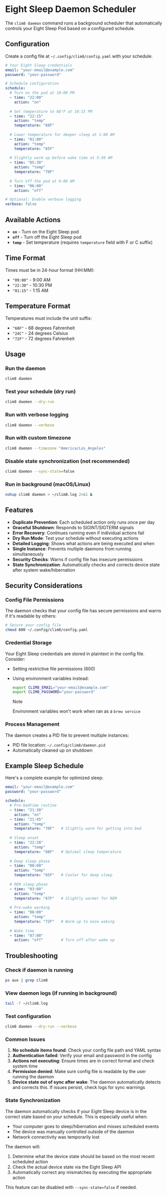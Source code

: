 # Eight Sleep Daemon Scheduler

The `clim8 daemon` command runs a background scheduler that automatically controls your Eight Sleep Pod based on a configured schedule.

## Configuration

Create a config file at `~/.config/clim8/config.yaml` with your schedule:

```yaml
# Your Eight Sleep credentials
email: "your-email@example.com"
password: "your-password"

# Schedule configuration
schedule:
  # Turn on the pod at 10:00 PM
  - time: "22:00"
    action: "on"
  
  # Set temperature to 68°F at 10:15 PM
  - time: "22:15"
    action: "temp"
    temperature: "68F"
  
  # Lower temperature for deeper sleep at 1:00 AM
  - time: "01:00"
    action: "temp"
    temperature: "65F"
  
  # Slightly warm up before wake time at 5:30 AM
  - time: "05:30"
    action: "temp"
    temperature: "70F"
  
  # Turn off the pod at 6:00 AM
  - time: "06:00"
    action: "off"

# Optional: Enable verbose logging
verbose: false
```

## Available Actions

- **`on`** - Turn on the Eight Sleep pod
- **`off`** - Turn off the Eight Sleep pod  
- **`temp`** - Set temperature (requires `temperature` field with F or C suffix)

## Time Format

Times must be in 24-hour format (HH:MM):
- `"09:00"` - 9:00 AM
- `"22:30"` - 10:30 PM
- `"01:15"` - 1:15 AM

## Temperature Format

Temperatures must include the unit suffix:
- `"68F"` - 68 degrees Fahrenheit
- `"24C"` - 24 degrees Celsius
- `"72F"` - 72 degrees Fahrenheit

## Usage

### Run the daemon
```bash
clim8 daemon
```

### Test your schedule (dry run)
```bash
clim8 daemon --dry-run
```

### Run with verbose logging
```bash
clim8 daemon --verbose
```

### Run with custom timezone
```bash
clim8 daemon --timezone "America/Los_Angeles"
```

### Disable state synchronization (not recommended)
```bash
clim8 daemon --sync-state=false
```

### Run in background (macOS/Linux)
```bash
nohup clim8 daemon > ~/clim8.log 2>&1 &
```

## Features

- **Duplicate Prevention**: Each scheduled action only runs once per day
- **Graceful Shutdown**: Responds to SIGINT/SIGTERM signals
- **Error Recovery**: Continues running even if individual actions fail
- **Dry Run Mode**: Test your schedule without executing actions
- **Detailed Logging**: Shows what actions are being executed and when
- **Single Instance**: Prevents multiple daemons from running simultaneously
- **Security Checks**: Warns if config file has insecure permissions
- **State Synchronization**: Automatically checks and corrects device state after system wake/hibernation

## Security Considerations

### Config File Permissions
The daemon checks that your config file has secure permissions and warns if it's readable by others:

```bash
# Secure your config file
chmod 600 ~/.config/clim8/config.yaml
```

### Credential Storage
Your Eight Sleep credentials are stored in plaintext in the config file. Consider:
- Setting restrictive file permissions (600)
- Using environment variables instead:
  ```bash
  export CLIM8_EMAIL="your-email@example.com"
  export CLIM8_PASSWORD="your-password"
  ```

  > [!NOTE]
  > Environment variables won't work when ran as a `brew service`

### Process Management
The daemon creates a PID file to prevent multiple instances:
- PID file location: `~/.config/clim8/daemon.pid`
- Automatically cleaned up on shutdown

## Example Sleep Schedule

Here's a complete example for optimized sleep:

```yaml
email: "your-email@example.com"
password: "your-password"

schedule:
  # Pre-bedtime routine
  - time: "21:30"
    action: "on"
  - time: "21:45"
    action: "temp"
    temperature: "70F"   # Slightly warm for getting into bed
    
  # Sleep onset
  - time: "22:30"
    action: "temp" 
    temperature: "68F"   # Optimal sleep temperature
    
  # Deep sleep phase
  - time: "00:00"
    action: "temp"
    temperature: "65F"   # Cooler for deep sleep
    
  # REM sleep phase  
  - time: "03:00"
    action: "temp"
    temperature: "67F"   # Slightly warmer for REM
    
  # Pre-wake warming
  - time: "06:00"
    action: "temp"
    temperature: "72F"   # Warm up to ease waking
    
  # Wake time
  - time: "07:00"
    action: "off"        # Turn off after wake up
```

## Troubleshooting

### Check if daemon is running
```bash
ps aux | grep clim8
```

### View daemon logs (if running in background)
```bash
tail -f ~/clim8.log
```

### Test configuration
```bash
clim8 daemon --dry-run --verbose
```

### Common Issues

1. **No schedule items found**: Check your config file path and YAML syntax
2. **Authentication failed**: Verify your email and password in the config
3. **Actions not executing**: Ensure times are in correct format and check system time
4. **Permission denied**: Make sure config file is readable by the user running the daemon
5. **Device state out of sync after wake**: The daemon automatically detects and corrects this. If issues persist, check logs for sync warnings

### State Synchronization

The daemon automatically checks if your Eight Sleep device is in the correct state based on your schedule. This is especially useful when:

- Your computer goes to sleep/hibernation and misses scheduled events
- The device was manually controlled outside of the daemon
- Network connectivity was temporarily lost

The daemon will:
1. Determine what the device state should be based on the most recent scheduled action
2. Check the actual device state via the Eight Sleep API
3. Automatically correct any mismatches by executing the appropriate action

This feature can be disabled with `--sync-state=false` if needed.